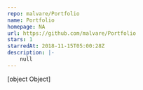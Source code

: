 ```yaml
---
repo: malvare/Portfolio
name: Portfolio
homepage: NA
url: https://github.com/malvare/Portfolio
stars: 1
starredAt: 2018-11-15T05:00:28Z
description: |-
    null
---
```


[object Object]
